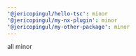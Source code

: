 ```yaml
---
'@jericopingul/hello-tsc': minor
'@jericopingul/my-nx-plugin': minor
'@jericopingul/my-other-package': minor
---
```


all minor
